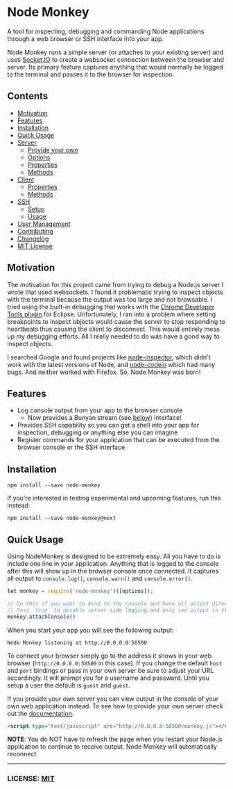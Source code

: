 # Node Monkey

A tool for inspecting, debugging and commanding Node applications through a web browser or SSH interface into your app.

Node Monkey runs a simple server (or attaches to your existing server) and uses [Socket.IO](https://github.com/LearnBoost/socket.io) to create a websocket connection between the browser and server. Its primary feature captures anything that would normally be logged to the terminal and passes it to the browser for inspection.

## Contents

- [Motivation](#motivation)
- [Features](#features)
- [Installation](#installation)
- [Quick Usage](#quick-usage)
- [Server](doc/server.md)
  - [Provide your own](doc/server.md#provide-your-own)
  - [Options](doc/server.md#options)
  - [Properties](doc/server.md#properties)
  - [Methods](doc/server.md#methods)
- [Client](doc/client.md)
  - [Properties](doc/client.md#properties)
  - [Methods](doc/client.md#methods)
- [SSH](doc/ssh.md)
  - [Setup](doc/ssh.md#setup)
  - [Usage](doc/ssh.md#usage)
- [User Management](doc/user-management.md)
- [Contributing](doc/contributing.md)
- [Changelog](CHANGELOG.md)
- [MIT License](LICENSE.md)

## Motivation

The motivation for this project came from trying to debug a Node.js server I wrote that used websockets. I found it problematic trying to inspect objects with the terminal because the output was too large and not browsable. I tried using the built-in debugging that works with the [Chrome Developer Tools plugin](https://github.com/joyent/node/wiki/using-eclipse-as-node-applications-debugger) for Eclipse. Unfortunately, I ran into a problem where setting breakpoints to inspect objects would cause the server to stop responding to heartbeats thus causing the client to disconnect. This would entirely mess up my debugging efforts. All I really needed to do was have a good way to inspect objects.

I searched Google and found projects like [node-inspector](https://github.com/dannycoates/node-inspector), which didn't work with the latest versions of Node, and [node-codein](http://thomashunter.name/blog/nodejs-console-object-debug-inspector/) which had many bugs. And neither worked with Firefox. So, Node Monkey was born!

## Features

* Log console output from your app to the browser console
  - Now provides a Bunyan stream (see [below](#bunyan)) interface!
* Provides SSH capability so you can get a shell into your app for inspection, debugging or anything else you can imagine
* Register commands for your application that can be executed from the browser console or the SSH interface

## Installation

```
npm install --save node-monkey
```

If you're interested in testing experimental and upcoming features, run this instead:

```
npm install --save node-monkey@next
```

## Quick Usage

Using NodeMonkey is designed to be extremely easy. All you have to do is include one line in your application. Anything that is logged to the console after this will show up in the browser console once connected.
It captures all output to `console.log()`, `console.warn()` and `console.error()`.

```js
let monkey = require('node-monkey')([options]);

// Do this if you want to bind to the console and have all output directed to the browser
// Pass `true` to disable server side logging and only see output in the browser
monkey.attachConsole()
```

When you start your app you will see the following output:

```
Node Monkey listening at http://0.0.0.0:50500
```

To connect your browser simply go to the address it shows in your web browser (`http://0.0.0.0:50500` in this case). If you change the default `host` and `port` bindings or pass in your own server be sure to adjust your URL accordingly. It will prompt you for a username and password. Until you setup a user the default is `guest` and `guest`.

If you provide your own server you can view output in the console of your own web application instead. To see how to provide your own server check out the [documentation](doc/server.md#provide-your-own).

```html
<script type="text/javascript" src="http://0.0.0.0:50500/monkey.js"></script>
```

**NOTE**: You do NOT have to refresh the page when you restart your Node.js application to continue to receive output. Node Monkey will automatically reconnect.


---
### LICENSE: [MIT](LICENSE.md)